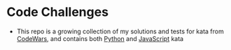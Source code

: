 # Code Challenges 
* This repo is a growing collection of my solutions and tests for kata from [CodeWars](https://www.codewars.com), and contains both [Python](https://github.com/TreverArnold/code-challenges/tree/main/python) and [JavaScript](https://github.com/TreverArnold/code-challenges/tree/main/javaScript)
    kata